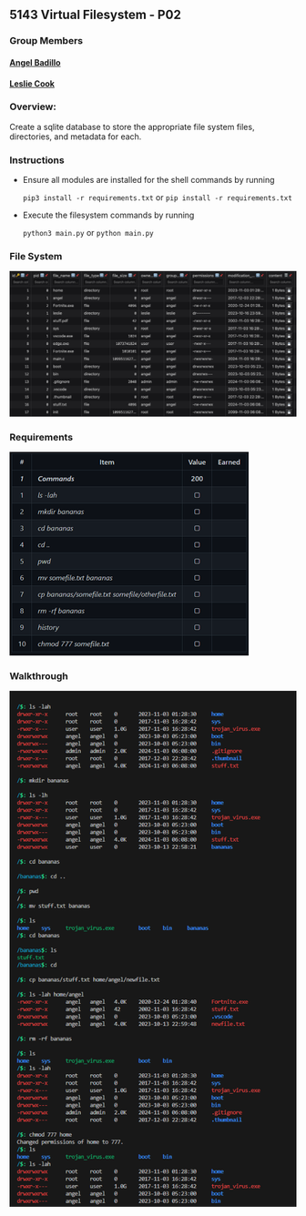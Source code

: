 ## 5143 Virtual Filesystem - P02


### Group Members

#### [Angel Badillo](https://github.com/It-Is-Legend27)
#### [Leslie Cook](https://github.com/Leslie-N-Cook)

### Overview:
Create a sqlite database to store the appropriate file system files, directories, and metadata for each. 

### Instructions

- Ensure all modules are installed for the shell commands by running

  `pip3 install -r requirements.txt` or `pip install -r requirements.txt`

- Execute the filesystem commands by running
    
    `python3 main.py` or `python main.py`

### File System
<img src=photos/filesystem.png>

### Requirements 
<img src=photos/image_req.png>

### Walkthrough
<img src=photos/image.png>